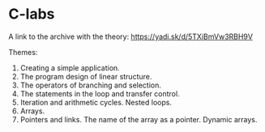 # C-labs

A link to the archive with the theory: https://yadi.sk/d/5TXiBmVw3RBH9V

Themes:
1) Creating a simple application.
2) The program design of linear structure.
3) The operators of branching and selection.
4) The statements in the loop and transfer control.
5) Iteration and arithmetic cycles. Nested loops.
6) Arrays.
7) Pointers and links. The name of the array as a pointer. Dynamic arrays.